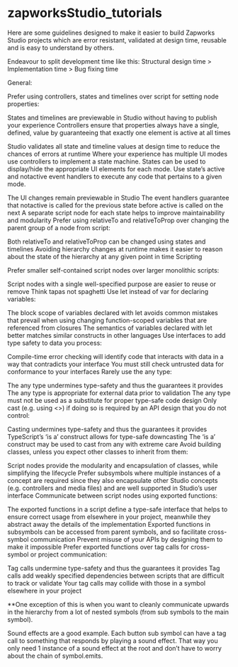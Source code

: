 # zapworksStudio_tutorials

Here are some guidelines designed to make it easier to build Zapworks Studio projects which are error resistant, validated at design time, reusable and is easy to understand by others.

Endeavour to split development time like this:
Structural design time > Implementation time > Bug fixing time

General:

Prefer using controllers, states and timelines over script for setting node properties:

States and timelines are previewable in Studio without having to publish your experience
Controllers ensure that properties always have a single, defined, value by guaranteeing that exactly one element is active at all times

Studio validates all state and timeline values at design time to reduce the chances of errors at runtime
Where your experience has multiple UI modes use controllers to implement a state machine. States can be used to display/hide the appropriate UI elements for each mode. Use state’s active and notactive event handlers to execute any code that pertains to a given mode.

The UI changes remain previewable in Studio
The event handlers guarantee that notactive is called for the previous state before active is called on the next
A separate script node for each state helps to improve maintainability and modularity
Prefer using relativeTo and relativeToProp over changing the parent group of a node from script:

Both relativeTo and relativeToProp can be changed using states and timelines
Avoiding hierarchy changes at runtime makes it easier to reason about the state of the hierarchy at any given point in time
Scripting

Prefer smaller self-contained script nodes over larger monolithic scripts:

Script nodes with a single well-specified purpose are easier to reuse or remove
Think tapas not spaghetti
Use let instead of var for declaring variables:

The block scope of variables declared with let avoids common mistakes that prevail when using changing function-scoped variables that are referenced from closures
The semantics of variables declared with let better matches similar constructs in other languages
Use interfaces to add type safety to data you process:

Compile-time error checking will identify code that interacts with data in a way that contradicts your interface
You must still check untrusted data for conformance to your interfaces
Rarely use the any type:

The any type undermines type-safety and thus the guarantees it provides
The any type is appropriate for external data prior to validation
The any type must not be used as a substitute for proper type-safe code design
Only cast (e.g. using <>) if doing so is required by an API design that you do not control:

Casting undermines type-safety and thus the guarantees it provides
TypeScript’s ‘is a’ construct allows for type-safe downcasting
The ‘is a’ construct may be used to cast from any with extreme care
Avoid building classes, unless you expect other classes to inherit from them:

Script nodes provide the modularity and encapsulation of classes, while simplifying the lifecycle
Prefer subsymbols where multiple instances of a concept are required since they also encapsulate other Studio concepts (e.g. controllers and media files) and are well supported in Studio’s user interface
Communicate between script nodes using exported functions:

The exported functions in a script define a type-safe interface that helps to ensure correct usage from elsewhere in your project, meanwhile they abstract away the details of the implementation
Exported functions in subsymbols can be accessed from parent symbols, and so facilitate cross-symbol communication
Prevent misuse of your APIs by designing them to make it impossible
Prefer exported functions over tag calls for cross-symbol or project communication:

Tag calls undermine type-safety and thus the guarantees it provides
Tag calls add weakly specified dependencies between scripts that are difficult to track or validate
Your tag calls may collide with those in a symbol elsewhere in your project

**One exception of this is when you want to cleanly communicate upwards in the hierarchy from a lot of nested symbols (from sub symbols to the main symbol).

Sound effects are a good example. Each button sub symbol can have a tag call to something that responds by playing a sound effect. That way you only need 1 instance of a sound effect at the root and don’t have to worry about the chain of symbol.emits.
